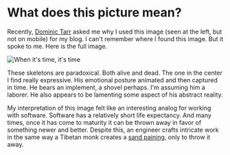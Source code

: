 # What does this picture mean?

Recently, [Dominic Tarr][0] asked me why I used this image (seen at the left, 
but not on mobile) for my blog. I can't remember where I found this image. 
But it spoke to me. Here is the full image.

![When it's time, it's time](img/pictures/whenitstimeitstime.jpeg)

These skeletons are paradoxical. Both alive and dead. The one in the center I 
find really expressive. His emotional posture animated and then captured in 
time. He bears an implement, a shovel perhaps. I'm assuming him a laborer. He 
also appears to be lamenting some aspect of his abstract reality.

My interpretation of this image felt like an interesting analog for working 
with software. Software has a relatively short life expectancy. And many times, 
once it has come to maturity it can be thrown away in favor of something newer 
and better. Despite this, an engineer crafts intricate work in the same way a 
Tibetan monk creates a [sand paining][1], only to throw it away.

[0]:github.com/dominictarr
[1]:http://en.wikipedia.org/wiki/Sandpainting
